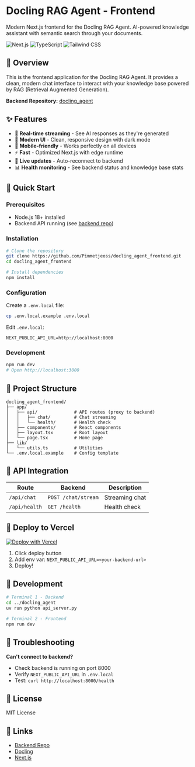 # Docling RAG Agent - Frontend

Modern Next.js frontend for the Docling RAG Agent. AI-powered knowledge assistant with semantic search through your documents.

![Next.js](https://img.shields.io/badge/Next.js-15.5-black?logo=next.js)
![TypeScript](https://img.shields.io/badge/TypeScript-5.0-blue?logo=typescript)
![Tailwind CSS](https://img.shields.io/badge/Tailwind-4.0-38bdf8?logo=tailwindcss)

## 🎯 Overview

This is the frontend application for the Docling RAG Agent. It provides a clean, modern chat interface to interact with your knowledge base powered by RAG (Retrieval Augmented Generation).

**Backend Repository:** [docling_agent](https://github.com/Pimmetjeoss/docling_agent)

## ✨ Features

- 💬 **Real-time streaming** - See AI responses as they're generated
- 🎨 **Modern UI** - Clean, responsive design with dark mode
- 📱 **Mobile-friendly** - Works perfectly on all devices
- ⚡ **Fast** - Optimized Next.js with edge runtime
- 🔄 **Live updates** - Auto-reconnect to backend
- 📊 **Health monitoring** - See backend status and knowledge base stats

## 🚀 Quick Start

### Prerequisites

- Node.js 18+ installed
- Backend API running (see [backend repo](https://github.com/Pimmetjeoss/docling_agent))

### Installation

```bash
# Clone the repository
git clone https://github.com/Pimmetjeoss/docling_agent_frontend.git
cd docling_agent_frontend

# Install dependencies
npm install
```

### Configuration

Create a `.env.local` file:

```bash
cp .env.local.example .env.local
```

Edit `.env.local`:

```env
NEXT_PUBLIC_API_URL=http://localhost:8000
```

### Development

```bash
npm run dev
# Open http://localhost:3000
```

## 📁 Project Structure

```
docling_agent_frontend/
├── app/
│   ├── api/              # API routes (proxy to backend)
│   │   ├── chat/         # Chat streaming
│   │   └── health/       # Health check
│   ├── components/       # React components
│   ├── layout.tsx        # Root layout
│   └── page.tsx          # Home page
├── lib/
│   └── utils.ts          # Utilities
└── .env.local.example    # Config template
```

## 🔌 API Integration

| Route | Backend | Description |
|-------|---------|-------------|
| `/api/chat` | `POST /chat/stream` | Streaming chat |
| `/api/health` | `GET /health` | Health check |

## 🚢 Deploy to Vercel

[![Deploy with Vercel](https://vercel.com/button)](https://vercel.com/new)

1. Click deploy button
2. Add env var: `NEXT_PUBLIC_API_URL=<your-backend-url>`
3. Deploy!

## 🔧 Development

```bash
# Terminal 1 - Backend
cd ../docling_agent
uv run python api_server.py

# Terminal 2 - Frontend
npm run dev
```

## 🐛 Troubleshooting

**Can't connect to backend?**
- Check backend is running on port 8000
- Verify `NEXT_PUBLIC_API_URL` in `.env.local`
- Test: `curl http://localhost:8000/health`

## 📄 License

MIT License

## 🔗 Links

- [Backend Repo](https://github.com/Pimmetjeoss/docling_agent)
- [Docling](https://github.com/DS4SD/docling)
- [Next.js](https://nextjs.org)
